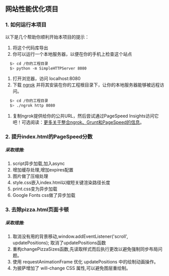 ## 网站性能优化项目

### 1. 如何运行本项目
以下是几个帮助你顺利开始本项目的提示：

1. 将这个代码库导出
2. 你可以运行一个本地服务器，以便在你的手机上检查这个站点

```bash
  $> cd /你的工程目录
  $> python -m SimpleHTTPServer 8080
```

1. 打开浏览器，访问 localhost:8080
2. 下载 [ngrok](https://ngrok.com/) 并将其安装在你的工程根目录下，让你的本地服务器能够被远程访问。

``` bash
  $> cd /你的工程目录
  $> ./ngrok http 8080
```

1. 复制ngrok提供给你的公共URL，然后尝试通过PageSpeed Insights访问它吧！可选阅读：[更多关于整合ngrok、Grunt和PageSpeed的信息](http://www.jamescryer.com/2014/06/12/grunt-pagespeed-and-ngrok-locally-testing/)。

### 2. 提升index.html的PageSpeed分数
##### 采取措施:
1. script异步加载,加入async
2. 增加缓存处理,增加expires配置
3. 图片做了压缩处理
4. style.css嵌入index.html以缩短关键渲染路径长度
5. print.css变为异步加载
6. Google Fonts css做了异步加载

### 3. 去除pizza.html页面卡顿
##### 采取措施:
1. 取消没有用的背景移动,window.addEventListener('scroll', updatePositions); 取消了updatePositions函数
2. 重构changePizzaSizes函数,先读取样式而后执行更改以避免强制同步布局问题。
3. 使用 requestAnimationFrame 优化 updatePositions 中的绘制动画操作。
4. 为披萨增加了 will-change CSS 属性,可以避免图层重绘制。